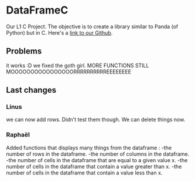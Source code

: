 # DataFrameC

Our L1 C Project. The objective is to create a library similar to Panda (of Python) but in C.
Here's a [link to our Github](https://github.com/Fullbust505/CDataFrame).

## Problems

it works :D we fixed the goth girl.
MORE FUNCTIONS STILL MOOOOOOOOOOOOOOOORRRRRRRRRREEEEEEEE

## Last changes

### Linus

we can now add rows. Didn't test them though.
We can delete things now.

### Raphaël

Added functions that displays many things from the dataframe :
-the number of rows in the dataframe.
-the number of columns in the dataframe.
-the number of cells in the dataframe that are equal to a given value x.
-the number of cells in the dataframe that contain a value greater than x.
-the number of cells in the dataframe that contain a value less than x.
